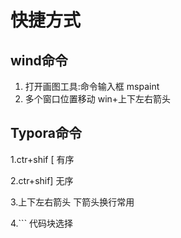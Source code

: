 # 快捷方式

## wind命令

1. 打开画图工具:命令输入框  mspaint
2. 多个窗口位置移动   win+上下左右箭头

## Typora命令

1.ctr+shif [     有序

2.ctr+shif]      无序

3.上下左右箭头  下箭头换行常用

4.```                 代码块选择